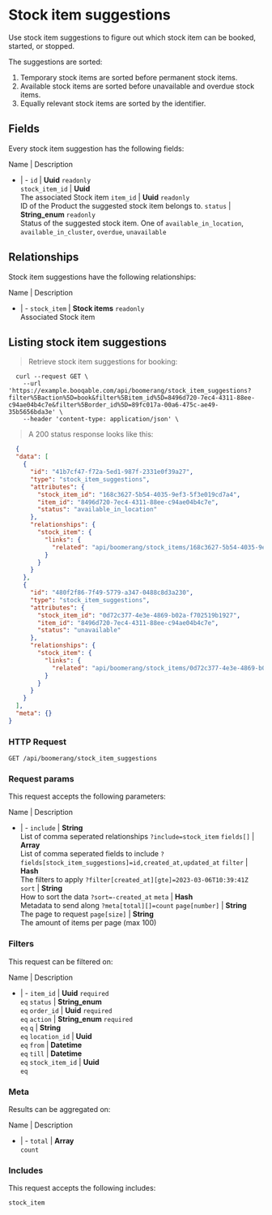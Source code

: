# Stock item suggestions

Use stock item suggestions to figure out which stock item can be booked,
started, or stopped.

The suggestions are sorted:
  1. Temporary stock items are sorted before permanent stock items.
  2. Available stock items are sorted before unavailable and overdue stock items.
  3. Equally relevant stock items are sorted by the identifier.

## Fields
Every stock item suggestion has the following fields:

Name | Description
- | -
`id` | **Uuid** `readonly`<br>
`stock_item_id` | **Uuid** <br>The associated Stock item
`item_id` | **Uuid** `readonly`<br>ID of the Product the suggested stock item belongs to.
`status` | **String_enum** `readonly`<br>Status of the suggested stock item. One of `available_in_location`, `available_in_cluster`, `overdue`, `unavailable` 


## Relationships
Stock item suggestions have the following relationships:

Name | Description
- | -
`stock_item` | **Stock items** `readonly`<br>Associated Stock item


## Listing stock item suggestions



> Retrieve stock item suggestions for booking:

```shell
  curl --request GET \
    --url 'https://example.booqable.com/api/boomerang/stock_item_suggestions?filter%5Baction%5D=book&filter%5Bitem_id%5D=8496d720-7ec4-4311-88ee-c94ae04b4c7e&filter%5Border_id%5D=89fc017a-00a6-475c-ae49-35b5656bda3e' \
    --header 'content-type: application/json' \
```

> A 200 status response looks like this:

```json
  {
  "data": [
    {
      "id": "41b7cf47-f72a-5ed1-987f-2331e0f39a27",
      "type": "stock_item_suggestions",
      "attributes": {
        "stock_item_id": "168c3627-5b54-4035-9ef3-5f3e019cd7a4",
        "item_id": "8496d720-7ec4-4311-88ee-c94ae04b4c7e",
        "status": "available_in_location"
      },
      "relationships": {
        "stock_item": {
          "links": {
            "related": "api/boomerang/stock_items/168c3627-5b54-4035-9ef3-5f3e019cd7a4"
          }
        }
      }
    },
    {
      "id": "480f2f86-7f49-5779-a347-0488c8d3a230",
      "type": "stock_item_suggestions",
      "attributes": {
        "stock_item_id": "0d72c377-4e3e-4869-b02a-f702519b1927",
        "item_id": "8496d720-7ec4-4311-88ee-c94ae04b4c7e",
        "status": "unavailable"
      },
      "relationships": {
        "stock_item": {
          "links": {
            "related": "api/boomerang/stock_items/0d72c377-4e3e-4869-b02a-f702519b1927"
          }
        }
      }
    }
  ],
  "meta": {}
}
```

### HTTP Request

`GET /api/boomerang/stock_item_suggestions`

### Request params

This request accepts the following parameters:

Name | Description
- | -
`include` | **String** <br>List of comma seperated relationships `?include=stock_item`
`fields[]` | **Array** <br>List of comma seperated fields to include `?fields[stock_item_suggestions]=id,created_at,updated_at`
`filter` | **Hash** <br>The filters to apply `?filter[created_at][gte]=2023-03-06T10:39:41Z`
`sort` | **String** <br>How to sort the data `?sort=-created_at`
`meta` | **Hash** <br>Metadata to send along `?meta[total][]=count`
`page[number]` | **String** <br>The page to request
`page[size]` | **String** <br>The amount of items per page (max 100)


### Filters

This request can be filtered on:

Name | Description
- | -
`item_id` | **Uuid** `required`<br>`eq`
`status` | **String_enum** <br>`eq`
`order_id` | **Uuid** `required`<br>`eq`
`action` | **String_enum** `required`<br>`eq`
`q` | **String** <br>`eq`
`location_id` | **Uuid** <br>`eq`
`from` | **Datetime** <br>`eq`
`till` | **Datetime** <br>`eq`
`stock_item_id` | **Uuid** <br>`eq`


### Meta

Results can be aggregated on:

Name | Description
- | -
`total` | **Array** <br>`count`


### Includes

This request accepts the following includes:

`stock_item`





